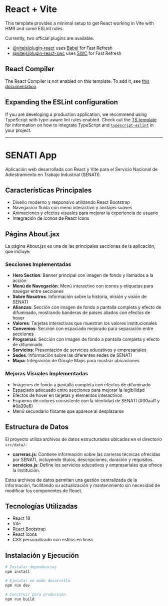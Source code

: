 # React + Vite

This template provides a minimal setup to get React working in Vite with HMR and some ESLint rules.

Currently, two official plugins are available:

- [@vitejs/plugin-react](https://github.com/vitejs/vite-plugin-react/blob/main/packages/plugin-react) uses [Babel](https://babeljs.io/) for Fast Refresh
- [@vitejs/plugin-react-swc](https://github.com/vitejs/vite-plugin-react/blob/main/packages/plugin-react-swc) uses [SWC](https://swc.rs/) for Fast Refresh

## React Compiler

The React Compiler is not enabled on this template. To add it, see [this documentation](https://react.dev/learn/react-compiler/installation).

## Expanding the ESLint configuration

If you are developing a production application, we recommend using TypeScript with type-aware lint rules enabled. Check out the [TS template](https://github.com/vitejs/vite/tree/main/packages/create-vite/template-react-ts) for information on how to integrate TypeScript and [`typescript-eslint`](https://typescript-eslint.io) in your project.

-------------------------------

# SENATI App

Aplicación web desarrollada con React y Vite para el Servicio Nacional de Adiestramiento en Trabajo Industrial (SENATI).

## Características Principales

- Diseño moderno y responsivo utilizando React Bootstrap
- Navegación fluida con menú interactivo y anclajes suaves
- Animaciones y efectos visuales para mejorar la experiencia de usuario
- Integración de iconos de React Icons

## Página About.jsx

La página About.jsx es una de las principales secciones de la aplicación, que incluye:

### Secciones Implementadas

- **Hero Section**: Banner principal con imagen de fondo y llamados a la acción
- **Menú de Navegación**: Menú interactivo con iconos y etiquetas para navegar entre secciones
- **Sobre Nosotros**: Información sobre la historia, misión y visión de SENATI
- **Alianzas**: Sección con imagen de fondo a pantalla completa y efecto de difuminado, mostrando banderas de países aliados con efectos de hover
- **Valores**: Tarjetas interactivas que muestran los valores institucionales
- **Convenios**: Sección con espaciado mejorado para separación entre secciones
- **Programas**: Sección con imagen de fondo a pantalla completa y efecto de difuminado
- **Servicios**: Presentación de servicios educativos y empresariales
- **Sedes**: Información sobre las diferentes sedes de SENATI
- **Mapa**: Integración de Google Maps para mostrar ubicaciones

### Mejoras Visuales Implementadas

- Imágenes de fondo a pantalla completa con efectos de difuminado
- Espaciado adecuado entre secciones para mejorar la legibilidad
- Efectos de hover en tarjetas y elementos interactivos
- Esquema de colores consistente con la identidad de SENATI (#00aaff y #0a39e6)
- Menú secundario flotante que aparece al desplazarse

## Estructura de Datos

El proyecto utiliza archivos de datos estructurados ubicados en el directorio `src/data/`:

- **carreras.js**: Contiene información sobre las carreras técnicas ofrecidas por SENATI, incluyendo títulos, descripciones, duración y requisitos.
- **servicios.js**: Define los servicios educativos y empresariales que ofrece la institución.

Estos archivos de datos permiten una gestión centralizada de la información, facilitando su actualización y mantenimiento sin necesidad de modificar los componentes de React.

## Tecnologías Utilizadas

- React 18
- Vite
- React Bootstrap
- React Icons
- CSS personalizado con estilos en línea

## Instalación y Ejecución

```bash
# Instalar dependencias
npm install

# Ejecutar en modo desarrollo
npm run dev

# Construir para producción
npm run build
```
